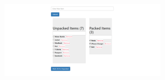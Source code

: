 
<p align="center">
  <img src="https://github.com/4bhishekKasam/Check-List-Web-app/blob/master/packing.PNG"  width="800"/>
 </p>
